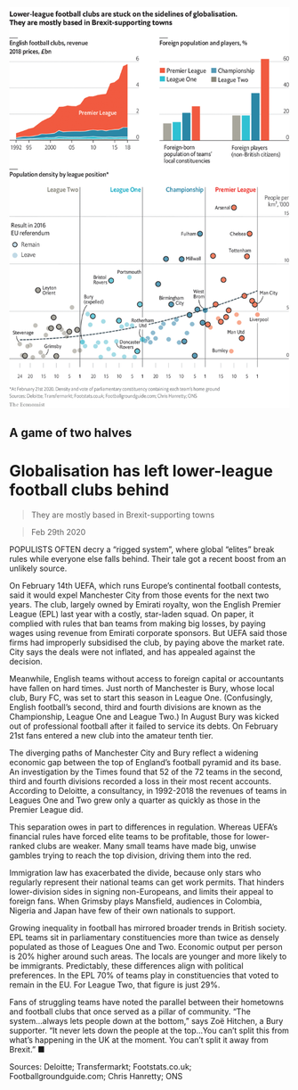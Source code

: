 ![](./images/20200229_GDC300.png)

## A game of two halves

# Globalisation has left lower-league football clubs behind

> They are mostly based in Brexit-supporting towns

> Feb 29th 2020

POPULISTS OFTEN decry a “rigged system”, where global “elites” break rules while everyone else falls behind. Their tale got a recent boost from an unlikely source.

On February 14th UEFA, which runs Europe’s continental football contests, said it would expel Manchester City from those events for the next two years. The club, largely owned by Emirati royalty, won the English Premier League (EPL) last year with a costly, star-laden squad. On paper, it complied with rules that ban teams from making big losses, by paying wages using revenue from Emirati corporate sponsors. But UEFA said those firms had improperly subsidised the club, by paying above the market rate. City says the deals were not inflated, and has appealed against the decision.

Meanwhile, English teams without access to foreign capital or accountants have fallen on hard times. Just north of Manchester is Bury, whose local club, Bury FC, was set to start this season in League One. (Confusingly, English football’s second, third and fourth divisions are known as the Championship, League One and League Two.) In August Bury was kicked out of professional football after it failed to service its debts. On February 21st fans entered a new club into the amateur tenth tier.

The diverging paths of Manchester City and Bury reflect a widening economic gap between the top of England’s football pyramid and its base. An investigation by the Times found that 52 of the 72 teams in the second, third and fourth divisions recorded a loss in their most recent accounts. According to Deloitte, a consultancy, in 1992-2018 the revenues of teams in Leagues One and Two grew only a quarter as quickly as those in the Premier League did.

This separation owes in part to differences in regulation. Whereas UEFA’s financial rules have forced elite teams to be profitable, those for lower-ranked clubs are weaker. Many small teams have made big, unwise gambles trying to reach the top division, driving them into the red.

Immigration law has exacerbated the divide, because only stars who regularly represent their national teams can get work permits. That hinders lower-division sides in signing non-Europeans, and limits their appeal to foreign fans. When Grimsby plays Mansfield, audiences in Colombia, Nigeria and Japan have few of their own nationals to support.

Growing inequality in football has mirrored broader trends in British society. EPL teams sit in parliamentary constituencies more than twice as densely populated as those of Leagues One and Two. Economic output per person is 20% higher around such areas. The locals are younger and more likely to be immigrants. Predictably, these differences align with political preferences. In the EPL 70% of teams play in constituencies that voted to remain in the EU. For League Two, that figure is just 29%.

Fans of struggling teams have noted the parallel between their hometowns and football clubs that once served as a pillar of community. “The system...always lets people down at the bottom,” says Zoë Hitchen, a Bury supporter. “It never lets down the people at the top...You can’t split this from what’s happening in the UK at the moment. You can’t split it away from Brexit.” ■

Sources: Deloitte; Transfermarkt; Footstats.co.uk; Footballgroundguide.com; Chris Hanretty; ONS